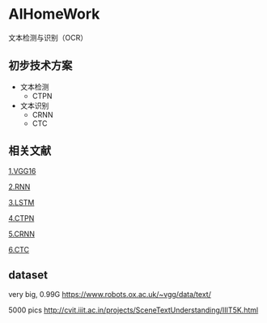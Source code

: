 # AIHomeWork
文本检测与识别（OCR）

## 初步技术方案
+ 文本检测
    * CTPN
+ 文本识别
    * CRNN
    * CTC

## 相关文献
[1.VGG16](http://noahsnail.com/2017/08/17/2017-08-17-VGG%E8%AE%BA%E6%96%87%E7%BF%BB%E8%AF%91%E2%80%94%E2%80%94%E4%B8%AD%E6%96%87%E7%89%88/)

[2.RNN](https://arxiv.org/pdf/1409.2329.pdf)

[3.LSTM](https://arxiv.org/pdf/1506.04214.pdf)

[4.CTPN](http://noahsnail.com/2018/02/02/2018-02-02-Detecting%20Text%20in%20Natural%20Image%20with%20Connectionist%20Text%20Proposal%20Network%E8%AE%BA%E6%96%87%E7%BF%BB%E8%AF%91%E2%80%94%E2%80%94%E4%B8%AD%E8%8B%B1%E6%96%87%E5%AF%B9%E7%85%A7/)

[5.CRNN](http://noahsnail.com/2017/08/21/2017-08-21-CRNN%E8%AE%BA%E6%96%87%E7%BF%BB%E8%AF%91%E2%80%94%E2%80%94%E4%B8%AD%E8%8B%B1%E6%96%87%E5%AF%B9%E7%85%A7/)

[6.CTC](https://people.idsia.ch//~santiago/papers/icml2006.pdf)



## dataset
very big, 0.99G
https://www.robots.ox.ac.uk/~vgg/data/text/


5000 pics
http://cvit.iiit.ac.in/projects/SceneTextUnderstanding/IIIT5K.html